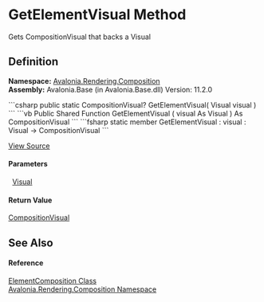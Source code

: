 # GetElementVisual Method


Gets CompositionVisual that backs a Visual



## Definition
**Namespace:** <a href="N_Avalonia_Rendering_Composition">Avalonia.Rendering.Composition</a>  
**Assembly:** Avalonia.Base (in Avalonia.Base.dll) Version: 11.2.0

<Tabs groupId="api-code-preview">
<TabItem value="csharp" label="C#">
```csharp
public static CompositionVisual? GetElementVisual(
	Visual visual
)
```
</TabItem>
<TabItem value="vb" label="VB">
```vb
Public Shared Function GetElementVisual ( 
	visual As Visual
) As CompositionVisual
```
</TabItem>
<TabItem value="fsharp" label="F#">
```fsharp
static member GetElementVisual : 
        visual : Visual -> CompositionVisual 
```
</TabItem>
</Tabs>



<a href="https://github.com/AvaloniaUI/Avalonia/tree/master/src/Avalonia.Base/Rendering/Composition/ElementCompositionPreview.cs#L16" title="View the source code">View Source</a>



#### Parameters
<dl><dt>  <a href="T_Avalonia_Visual">Visual</a></dt><dd /></dl>

#### Return Value
<a href="T_Avalonia_Rendering_Composition_CompositionVisual">CompositionVisual</a>  


## See Also


#### Reference
<a href="T_Avalonia_Rendering_Composition_ElementComposition">ElementComposition Class</a>  
<a href="N_Avalonia_Rendering_Composition">Avalonia.Rendering.Composition Namespace</a>  

